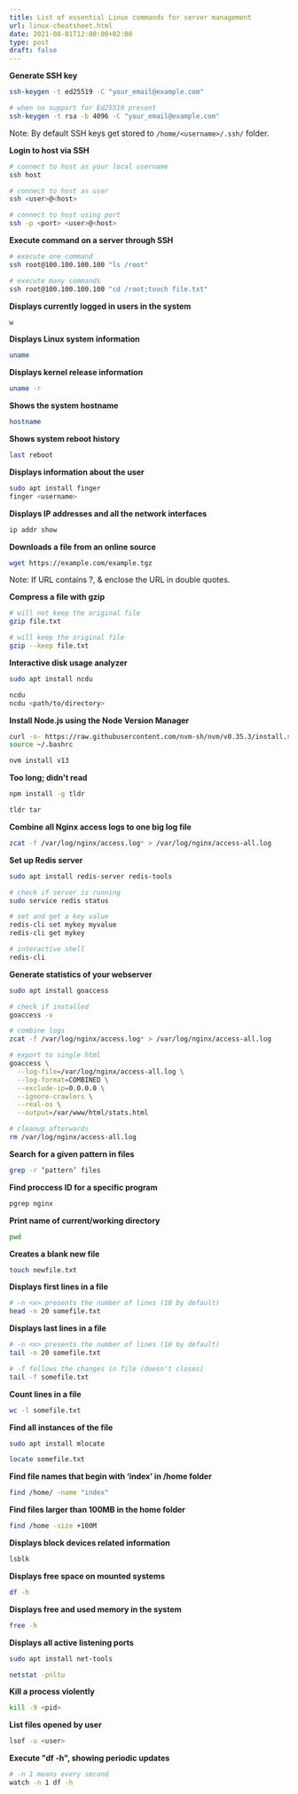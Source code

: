 ```yaml
---
title: List of essential Linux commands for server management
url: linux-cheatsheet.html
date: 2021-08-01T12:00:00+02:00
type: post
draft: false
---
```


**Generate SSH key**

```bash
ssh-keygen -t ed25519 -C "your_email@example.com"

# when no support for Ed25519 present
ssh-keygen -t rsa -b 4096 -C "your_email@example.com"
```

Note: By default SSH keys get stored to `/home/<username>/.ssh/` folder.

**Login to host via SSH**

```bash
# connect to host as your local username
ssh host

# connect to host as user
ssh <user>@<host>

# connect to host using port
ssh -p <port> <user>@<host>
```

**Execute command on a server through SSH**

```bash
# execute one command
ssh root@100.100.100.100 "ls /root"

# execute many commands
ssh root@100.100.100.100 "cd /root;touch file.txt"
```

**Displays currently logged in users in the system**

```bash
w
```

**Displays Linux system information**

```bash
uname
```

**Displays kernel release information**

```bash
uname -r
```

**Shows the system hostname**

```bash
hostname
```

**Shows system reboot history**

```bash
last reboot
```

**Displays information about the user**

```bash
sudo apt install finger
finger <username>
```

**Displays IP addresses and all the network interfaces**

```bash
ip addr show
```

**Downloads a file from an online source**

```bash
wget https://example.com/example.tgz
```

Note: If URL contains ?, & enclose the URL in double quotes.

**Compress a file with gzip**

```bash
# will not keep the original file
gzip file.txt

# will keep the original file
gzip --keep file.txt
```

**Interactive disk usage analyzer**

```bash
sudo apt install ncdu

ncdu
ncdu <path/to/directory>
```

**Install Node.js using the Node Version Manager**

```bash
curl -o- https://raw.githubusercontent.com/nvm-sh/nvm/v0.35.3/install.sh | bash
source ~/.bashrc

nvm install v13
```

**Too long; didn't read**

```bash
npm install -g tldr

tldr tar
```

**Combine all Nginx access logs to one big log file**

```bash
zcat -f /var/log/nginx/access.log* > /var/log/nginx/access-all.log
```

**Set up Redis server**

```bash
sudo apt install redis-server redis-tools

# check if server is running
sudo service redis status

# set and get a key value
redis-cli set mykey myvalue
redis-cli get mykey

# interactive shell
redis-cli
```

**Generate statistics of your webserver**

```bash
sudo apt install goaccess

# check if installed
goaccess -v

# combine logs
zcat -f /var/log/nginx/access.log* > /var/log/nginx/access-all.log

# export to single html
goaccess \
  --log-file=/var/log/nginx/access-all.log \
  --log-format=COMBINED \
  --exclude-ip=0.0.0.0 \
  --ignore-crawlers \
  --real-os \
  --output=/var/www/html/stats.html

# cleanup afterwards
rm /var/log/nginx/access-all.log
```

**Search for a given pattern in files**

```bash
grep -r ‘pattern’ files
```

**Find proccess ID for a specific program**

```bash
pgrep nginx
```

**Print name of current/working directory**

```bash
pwd
```

**Creates a blank new file**

```bash
touch newfile.txt
```

**Displays first lines in a file**

```bash
# -n <x> presents the number of lines (10 by default)
head -n 20 somefile.txt
```

**Displays last lines in a file**

```bash
# -n <x> presents the number of lines (10 by default)
tail -n 20 somefile.txt

# -f follows the changes in file (doesn't closes)
tail -f somefile.txt
```

**Count lines in a file**

```bash
wc -l somefile.txt
```

**Find all instances of the file**

```bash
sudo apt install mlocate

locate somefile.txt
```

**Find file names that begin with ‘index’ in /home folder**

```bash
find /home/ -name "index"
```

**Find files larger than 100MB in the home folder**

```bash
find /home -size +100M
```

**Displays block devices related information**

```bash
lsblk
```

**Displays free space on mounted systems**

```bash
df -h
```

**Displays free and used memory in the system**

```bash
free -h
```

**Displays all active listening ports**

```bash
sudo apt install net-tools

netstat -pnltu
```

**Kill a process violently**

```bash
kill -9 <pid>
```

**List files opened by user**

```bash
lsof -u <user>
```

**Execute "df -h", showing periodic updates**

```bash
# -n 1 means every second
watch -n 1 df -h
```

